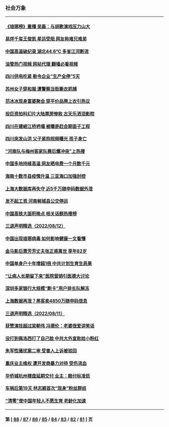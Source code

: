 ### 社会万象
---
#### [《琅琊榜》重播 吴磊：与胡歌演戏压力山大](../../pages/ncid282/n13803222.md?08161645) 
#### [易烊千玺王俊凯 星运受阻 网友称难兄难弟](../../pages/ncid282/n13803186.md?08161645) 
#### [中国高温破纪录 湖北44.6℃ 多省江河断流](../../pages/ncid282/n13803212.md?08161645) 
#### [油管热门视频 网站代理 翻墙必看视频](http://209.222.30.114:81/youtube.html?08161645)
#### [四川供电吃紧 勒令企业“生产全停”5天](../../pages/ncid282/n13802839.md?08161645) 
#### [苏州女子穿和服 遭警察当街撕衣抓捕](../../pages/ncid282/n13802941.md?08161645) 
#### [范冰冰现身富婆聚会 穿平价品牌上衣引热议](../../pages/ncid282/n13802602.md?08161645) 
#### [投巨资拍科幻片大陆票房惨败 古天乐洒泪影院](../../pages/ncid282/n13802584.md?08161645) 
#### [四川在建岷江桥坍塌 被曝是赶会期面子工程](../../pages/ncid282/n13802501.md?08161645) 
#### [四川突发山洪 父子紧抱视频曝光 孩子身亡](../../pages/ncid282/n13802145.md?08161645) 
#### [“河南队与梅州客家队赛后爆冲突”上热搜](../../pages/ncid282/n13802161.md?08161645) 
#### [中国多地持续高温 网友晒电费一个月数千元](../../pages/ncid282/n13801760.md?08161645) 
#### [海南十数市县疫情升温 三亚海口加强封控](../../pages/ncid282/n13801700.md?08161645) 
#### [上海大数据库再失守 近5千万随申码数据外泄](../../pages/ncid282/n13801692.md?08161645) 
#### [发不起工资 河南郸城县公交停运](../../pages/ncid282/n13801528.md?08161645) 
#### [中国高铁大面积晚点 相关话题热搜榜](../../pages/ncid282/n13801439.md?08161645) 
#### [三退声明精选（2022/08/12）](../../pages/ncid282/n13801498.md?08161645) 
#### [中国出现琅琊病毒 如何影响健康一文看懂](../../pages/ncid282/n13801414.md?08161645) 
#### [金马影后萧芳芳丈夫张正甫离世 享年82岁](../../pages/ncid282/n13801404.md?08161645) 
#### [中国单身户十年增超1倍 中共计划生育生恶果](../../pages/ncid282/n13801359.md?08161645) 
#### [“让病人长期留下来”医院营销引医德大讨论](../../pages/ncid282/n13801100.md?08161645) 
#### [深圳多家银行大规模“断卡”用户排长队解冻](../../pages/ncid282/n13801109.md?08161645) 
#### [上海数据再泄？黑客卖4850万随申码信息](../../pages/ncid282/n13800999.md?08161645) 
#### [三退声明精选（2022/08/11）](../../pages/ncid282/n13800803.md?08161645) 
#### [获赞演技超过梁朝伟 冯德伦：老婆很爱讲笑话](../../pages/ncid282/n13800597.md?08161645) 
#### [没打到佩洛西打了自己脸 中共大外宣败给小粉红](../../pages/ncid282/n13800383.md?08161645) 
#### [朱军性骚扰案二审 受害人上诉被驳回](../../pages/ncid282/n13800163.md?08161645) 
#### [重庆业主维权 遭开发商暴力对待 受伤流血](../../pages/ncid282/n13800230.md?08161645) 
#### [华侨城杭州楼盘延期交付 业主：赔付标准低](../../pages/ncid282/n13800092.md?08161645) 
#### [车祸后第19天 林志颖首次“现身”粉丝群组](../../pages/ncid282/n13799879.md?08161645) 
#### [“清零”使中国年轻人不愿生育 老龄化加速](../../pages/ncid282/n13798741.md?08161645) 

---
#### 第 [ [88](./88.md?08161645) / [87](./87.md?08161645) / [86](./86.md?08161645) / [85](./85.md?08161645) / [84](./84.md?08161645) / [83](./83.md?08161645) / [82](./82.md?08161645) / [81](./81.md?08161645) ] 页
